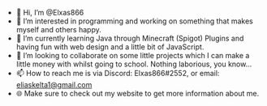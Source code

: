 - 👋 Hi, I’m @Elxas866
- 👀 I’m interested in programming and working on something that makes myself and others happy.
- 🌱 I’m currently learning Java through Minecraft (Spigot) Plugins and having fun with web design and a little bit of JavaScript.
- 💞️ I’m looking to collaborate on some little projects which I can make a little money with whilst going to school. Nothing laborious, you know...
- 📫 How to reach me is via Discord: Elxas866#2552, or email: [eliaskelta1@gmail.com](mailto:eliaskelta1@gmail.com)
- 🌐 Make sure to check out my website to get more information about me.

<!---
elitschgi/elitschgi is a ✨ special ✨ repository because its `README.md` (this file) appears on your GitHub profile.
You can click the Preview link to take a look at your changes.
--->
